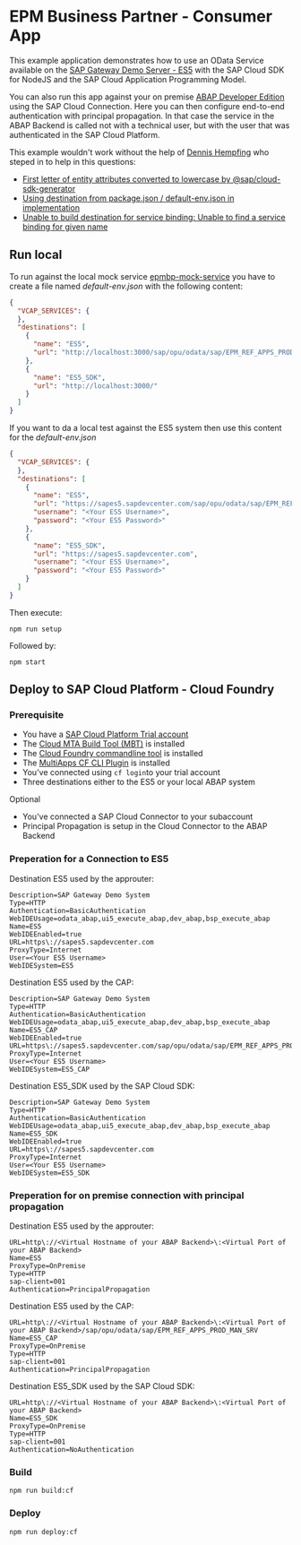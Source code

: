 # EPM Business Partner - Consumer App

This example application demonstrates how to use an OData Service available on the [SAP Gateway Demo Server - ES5](https://developers.sap.com/tutorials/gateway-demo-signup.html) with the SAP Cloud SDK for NodeJS and the SAP Cloud Application Programming Model.

You can also run this app against your on premise [ABAP Developer Edition](https://blogs.sap.com/2019/07/01/as-abap-752-sp04-developer-edition-to-download/) using the SAP Cloud Connection. Here you can then configure end-to-end authentication with principal propagation. In that case the service in the ABAP Backend is called not with a technical user, but with the user that was authenticated in the SAP Cloud Platform.

This example wouldn't work without the help of [Dennis Hempfing](https://github.com/mr-flannery) who steped in to help in this questions:

- [First letter of entity attributes converted to lowercase by @sap/cloud-sdk-generator](https://answers.sap.com/questions/12973825/first-letter-of-entity-attributes-converted-to-low.html)
- [Using destination from package.json / default-env.json in implementation](https://answers.sap.com/questions/12973947/using-destination-from-packagejson-default-envjson.html)
- [Unable to build destination for service binding: Unable to find a service binding for given name](https://answers.sap.com/questions/12982450/unable-to-create-sap-connectivity-authentication-h.html)

## Run local

To run against the local mock service [epmbp-mock-service](https://github.com/gregorwolf/epmbp-mock-service) you have to create a file named *default-env.json* with the following content:

```json
{
  "VCAP_SERVICES": {
  },
  "destinations": [
    {
      "name": "ES5",
      "url": "http://localhost:3000/sap/opu/odata/sap/EPM_REF_APPS_PROD_MAN_SRV"
    },
    {
      "name": "ES5_SDK",
      "url": "http://localhost:3000/"
    }
  ]
}
```

If you want to da a local test against the ES5 system then use this content for the *default-env.json*

```json
{
  "VCAP_SERVICES": {
  },
  "destinations": [
    {
      "name": "ES5",
      "url": "https://sapes5.sapdevcenter.com/sap/opu/odata/sap/EPM_REF_APPS_PROD_MAN_SRV",
      "username": "<Your ES5 Username>",
      "password": "<Your ES5 Password>"
    },
    {
      "name": "ES5_SDK",
      "url": "https://sapes5.sapdevcenter.com",
      "username": "<Your ES5 Username>",
      "password": "<Your ES5 Password>"
    }
  ]
}
```

Then execute:

`npm run setup`

Followed by:

`npm start`

## Deploy to SAP Cloud Platform - Cloud Foundry

### Prerequisite

- You have a [SAP Cloud Platform Trial account](https://hanatrial.ondemand.com/)
- The [Cloud MTA Build Tool (MBT)](https://sap.github.io/cloud-mta-build-tool/) is installed
- The [Cloud Foundry commandline tool](https://docs.cloudfoundry.org/cf-cli/install-go-cli.html) is installed
- The [MultiApps CF CLI Plugin](https://github.com/cloudfoundry-incubator/multiapps-cli-plugin) is installed
- You've connected using `cf login`to your trial account
- Three destinations either to the ES5 or your local ABAP system

Optional

- You've connected a SAP Cloud Connector to your subaccount
- Principal Propagation is setup in the Cloud Connector to the ABAP Backend

### Preperation for a Connection to ES5

Destination ES5 used by the approuter:

```properties
Description=SAP Gateway Demo System
Type=HTTP
Authentication=BasicAuthentication
WebIDEUsage=odata_abap,ui5_execute_abap,dev_abap,bsp_execute_abap
Name=ES5
WebIDEEnabled=true
URL=https\://sapes5.sapdevcenter.com
ProxyType=Internet
User=<Your ES5 Username>
WebIDESystem=ES5
```

Destination ES5 used by the CAP:

```properties
Description=SAP Gateway Demo System
Type=HTTP
Authentication=BasicAuthentication
WebIDEUsage=odata_abap,ui5_execute_abap,dev_abap,bsp_execute_abap
Name=ES5_CAP
WebIDEEnabled=true
URL=https\://sapes5.sapdevcenter.com/sap/opu/odata/sap/EPM_REF_APPS_PROD_MAN_SRV
ProxyType=Internet
User=<Your ES5 Username>
WebIDESystem=ES5_CAP
```

Destination ES5_SDK used by the SAP Cloud SDK:

```properties
Description=SAP Gateway Demo System
Type=HTTP
Authentication=BasicAuthentication
WebIDEUsage=odata_abap,ui5_execute_abap,dev_abap,bsp_execute_abap
Name=ES5_SDK
WebIDEEnabled=true
URL=https\://sapes5.sapdevcenter.com
ProxyType=Internet
User=<Your ES5 Username>
WebIDESystem=ES5_SDK
```

### Preperation for on premise connection with principal propagation

Destination ES5 used by the approuter:

```properties
URL=http\://<Virtual Hostname of your ABAP Backend>\:<Virtual Port of your ABAP Backend>
Name=ES5
ProxyType=OnPremise
Type=HTTP
sap-client=001
Authentication=PrincipalPropagation
```

Destination ES5 used by the CAP:

```properties
URL=http\://<Virtual Hostname of your ABAP Backend>\:<Virtual Port of your ABAP Backend>/sap/opu/odata/sap/EPM_REF_APPS_PROD_MAN_SRV
Name=ES5_CAP
ProxyType=OnPremise
Type=HTTP
sap-client=001
Authentication=PrincipalPropagation
```

Destination ES5_SDK used by the SAP Cloud SDK:

```properties
URL=http\://<Virtual Hostname of your ABAP Backend>\:<Virtual Port of your ABAP Backend>
Name=ES5_SDK
ProxyType=OnPremise
Type=HTTP
sap-client=001
Authentication=NoAuthentication
```

### Build

`npm run build:cf`

### Deploy

`npm run deploy:cf`

